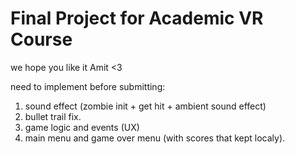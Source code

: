 # Final Project for Academic VR Course

we hope you like it Amit <3

need to implement before submitting:
1. sound effect (zombie init + get hit + ambient sound effect)
2. bullet trail fix.
3. game logic and events (UX)
4. main menu and game over menu (with scores that kept localy).

